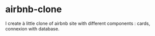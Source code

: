 # airbnb-clone

I create à little clone of airbnb site with different components : cards, connexion with database. 
